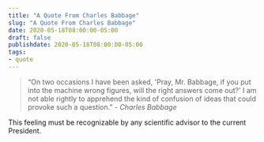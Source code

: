 ```yaml
---
title: "A Quote From Charles Babbage"
slug: "A Quote From Charles Babbage"
date: 2020-05-18T08:00:00-05:00
draft: false
publishdate: 2020-05-18T08:00:00-05:00
tags:
- quote
---
```


>“On two occasions I have been asked, 'Pray, Mr. Babbage, if you put into the machine wrong figures, will the right answers come out?' I am not able rightly to apprehend the kind of confusion of ideas that could provoke such a question.” - *Charles Babbage*

This feeling must be recognizable by any scientific advisor to the current President.
